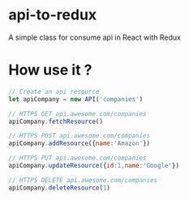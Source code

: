# api-to-redux
A simple class for consume api in React with Redux

# How use it ?

```javascript
// Create an api resource
let apiCompany = new API('companies')
```

```javascript
// HTTPS GET api.awesome.com/companies
apiCompany.fetchResource()
```

```javascript
// HTTPS POST api.awesome.com/companies
apiCompany.addResource({name:'Amazon'})
```

```javascript
// HTTPS PUT api.awesome.com/companies
apiCompany.updateResource({id:1,name:'Google'})
```

```javascript
// HTTPS DELETE api.awesome.com/companies
apiCompany.deleteResource(1)
```
